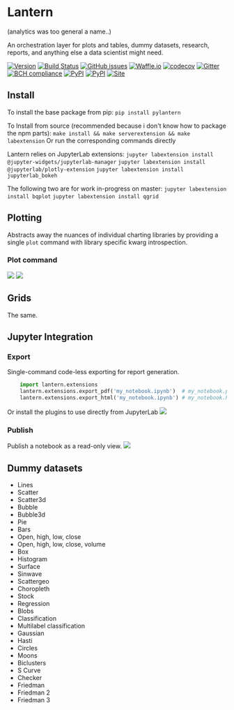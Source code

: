 # Lantern
(analytics was too general a name..)

An orchestration layer for plots and tables, dummy datasets, research, reports, and anything else a data scientist might need.

[![Version](https://img.shields.io/badge/version-0.0.10-lightgrey.svg)](https://img.shields.io/badge/version-0.0.10-lightgrey.svg)
[![Build Status](https://travis-ci.org/timkpaine/lantern.svg?branch=master)](https://travis-ci.org/timkpaine/lantern)
[![GitHub issues](https://img.shields.io/github/issues/timkpaine/lantern.svg)]()
[![Waffle.io](https://badge.waffle.io/timkpaine/lantern.svg?label=ready&title=Ready)](http://waffle.io/timkpaine/lantern)
[![codecov](https://codecov.io/gh/timkpaine/lantern/branch/master/graph/badge.svg)](https://codecov.io/gh/timkpaine/lantern)
[![Gitter](https://img.shields.io/gitter/room/nwjs/nw.js.svg)](https://gitter.im/pylantern/Lobby)
[![BCH compliance](https://bettercodehub.com/edge/badge/timkpaine/lantern?branch=master)](https://bettercodehub.com/)
[![PyPI](https://img.shields.io/pypi/v/pylantern.svg)]()
[![PyPI](https://img.shields.io/pypi/l/pylantern.svg)]()
[![Site](https://img.shields.io/badge/Site--grey.svg?colorB=FFFFFF)](http://paine.nyc/lantern)

<!-- [![Beerpay](https://beerpay.io/timkpaine/lantern/badge.svg?style=flat)](https://beerpay.io/timkpaine/lantern) -->

## Install
To install the base package from pip:
`pip install pylantern`

To Install from source (recommended because i don't know how to package the npm parts):
`make install && make serverextension && make labextension`
Or run the corresponding commands directly

Lantern relies on JupyterLab extensions:
`jupyter labextension install @jupyter-widgets/jupyterlab-manager`
`jupyter labextension install @jupyterlab/plotly-extension`
`jupyter labextension install jupyterlab_bokeh`

The following two are for work in-progress on master:
`jupyter labextension install bqplot`
`jupyter labextension install qgrid`


## Plotting
Abstracts away the nuances of individual charting libraries by providing a single `plot` command with library specific kwarg introspection.

<!-- ### Dummy data -->
<!-- ![](https://raw.githubusercontent.com/timkpaine/lantern/master/docs/preview.gif) -->

### Plot command
<!-- ![](https://raw.githubusercontent.com/timkpaine/lantern/master/docs/preview2.gif) -->

<!-- ## Advanced Plotting -->
![](https://raw.githubusercontent.com/timkpaine/lantern/master/docs/plot2.png)
![](https://raw.githubusercontent.com/timkpaine/lantern/master/docs/plot1.png)

## Grids
The same.

## Jupyter Integration
### Export
Single-command code-less exporting for report generation.
```python
    import lantern.extensions
    lantern.extensions.export_pdf('my_notebook.ipynb')  # my_notebook.pdf
    lantern.extensions.export_html('my_notebook.ipynb') # my_notebook.html
```
Or install the plugins to use directly from JupyterLab
![](https://raw.githubusercontent.com/timkpaine/lantern/master/docs/export.png)

### Publish
Publish a notebook as a read-only view.
![](https://raw.githubusercontent.com/timkpaine/lantern/master/docs/publish.png)


## Dummy datasets
- Lines
- Scatter
- Scatter3d
- Bubble
- Bubble3d
- Pie
- Bars
- Open, high, low, close
- Open, high, low, close, volume
- Box
- Histogram
- Surface
- Sinwave
- Scattergeo
- Choropleth
- Stock
- Regression
- Blobs
- Classification
- Multilabel classification
- Gaussian
- Hasti
- Circles
- Moons
- Biclusters
- S Curve
- Checker
- Friedman
- Friedman 2
- Friedman 3
